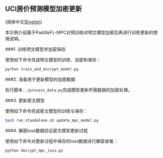 ## UCI房价预测模型加密更新

(简体中文|[English](./README.md))

本示例介绍基于PaddleFL-MPC对预训练对明文模型加密后再进行训练更新的使用说明。

###1. 训练明文模型并加密保存

使用如下命令完成明文模型的训练、加密和保存：

```bash
python train_and_encrypt_model.py
```

###2. 准备用于更新模型的加密数据

执行脚本`../process_data.py`完成模型更新所需数据的加密处理。

###3. 更新密文模型

使用如下命令完成密文模型的训练与保存：

```bash
bash run_standalone.sh update_mpc_model.py
```

###4. 解密loss数据验证密文模型更新过程

使用如下命令对更新过程中保存的loss数据进行解密查看：

```bash
python decrypt_mpc_loss.py 
```

